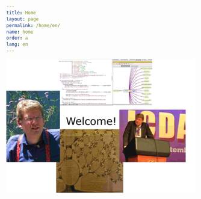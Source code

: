 ```yaml
---
title: Home
layout: page
permalink: /home/en/
name: home
order: a
lang: en
---
```


<div style="height:350pt;">
<img src="/img/homepage_startseite_en.jpg" width="650px" alt="Welcome!">
</div>
    
